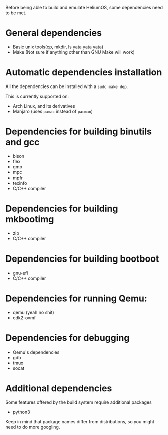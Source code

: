 Before being able to build and emulate HeliumOS, some dependencies need to be
met.

# General dependencies
- Basic unix tools(cp, mkdir, ls yata yata yata)
- Make (Not sure if anything other than GNU Make will work)

# Automatic dependencies installation
All the dependencies can be installed with a `sudo make dep`.

This is currently supported on:
* Arch Linux, and its derivatives
* Manjaro (uses `pamac` instead of `pacman`)

# Dependencies for building binutils and gcc
- bison
- flex
- gmp
- mpc
- mpfr
- texinfo
- C/C++ compiler

# Dependencies for building mkbootimg
- zip
- C/C++ compiler

# Dependencies for building bootboot
- gnu-efi
- C/C++ compiler

# Dependencies for running Qemu:
- qemu (yeah no shit)
- edk2-ovmf

# Dependencies for debugging
- Qemu's dependencies
- gdb
- tmux
- socat

# Additional dependencies
Some features offered by the build system require additional packages
- python3

Keep in mind that package names differ from distributions, so you might need to
do more googling.
